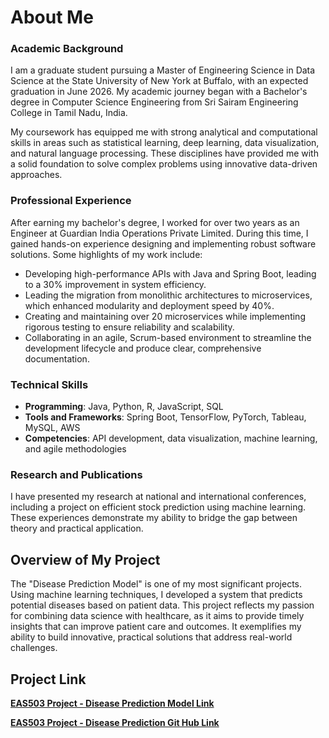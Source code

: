 # About Me

### Academic Background
I am a graduate student pursuing a Master of Engineering Science in Data Science at the State University of New York at Buffalo, with an expected graduation in June 2026. My academic journey began with a Bachelor's degree in Computer Science Engineering from Sri Sairam Engineering College in Tamil Nadu, India.

My coursework has equipped me with strong analytical and computational skills in areas such as statistical learning, deep learning, data visualization, and natural language processing. These disciplines have provided me with a solid foundation to solve complex problems using innovative data-driven approaches.

### Professional Experience
After earning my bachelor's degree, I worked for over two years as an Engineer at Guardian India Operations Private Limited. During this time, I gained hands-on experience designing and implementing robust software solutions. Some highlights of my work include:
- Developing high-performance APIs with Java and Spring Boot, leading to a 30% improvement in system efficiency.
- Leading the migration from monolithic architectures to microservices, which enhanced modularity and deployment speed by 40%.
- Creating and maintaining over 20 microservices while implementing rigorous testing to ensure reliability and scalability.
- Collaborating in an agile, Scrum-based environment to streamline the development lifecycle and produce clear, comprehensive documentation.

### Technical Skills
- **Programming**: Java, Python, R, JavaScript, SQL
- **Tools and Frameworks**: Spring Boot, TensorFlow, PyTorch, Tableau, MySQL, AWS
- **Competencies**: API development, data visualization, machine learning, and agile methodologies

### Research and Publications
I have presented my research at national and international conferences, including a project on efficient stock prediction using machine learning. These experiences demonstrate my ability to bridge the gap between theory and practical application.

## Overview of My Project
The "Disease Prediction Model" is one of my most significant projects. Using machine learning techniques, I developed a system that predicts potential diseases based on patient data. This project reflects my passion for combining data science with healthcare, as it aims to provide timely insights that can improve patient care and outcomes. It exemplifies my ability to build innovative, practical solutions that address real-world challenges.

## Project Link
**[EAS503 Project - Disease Prediction Model Link](https://diseasepredictionsystem-4hpm23wvvc7a9scjijxitt.streamlit.app/)**

**[EAS503 Project - Disease Prediction Git Hub Link](https://github.com/akashvignesh/diseasePredictionSystem/tree/model_tuning)**

